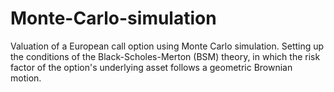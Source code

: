 # Monte-Carlo-simulation
Valuation of a European call option using Monte Carlo simulation. Setting up the conditions of the Black-Scholes-Merton (BSM) theory, in which the risk factor of the option's underlying asset follows a geometric Brownian motion.
